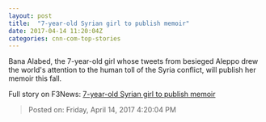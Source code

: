 ```yaml
---
layout: post
title:  "7-year-old Syrian girl to publish memoir"
date: 2017-04-14 11:20:04Z
categories: cnn-com-top-stories
---
```


Bana Alabed, the 7-year-old girl whose tweets from besieged Aleppo drew the world's attention to the human toll of the Syria conflict, will publish her memoir this fall.


Full story on F3News: [7-year-old Syrian girl to publish memoir](http://www.f3nws.com/n/zmsFQB)

> Posted on: Friday, April 14, 2017 4:20:04 PM
